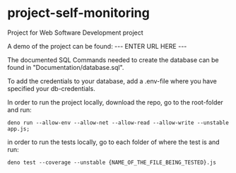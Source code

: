 # project-self-monitoring
Project for Web Software Development project

A demo of the project can be found: --- ENTER URL HERE ---

The documented SQL Commands needed to create the database can be found in "Documentation/database.sql".

To add the credentials to your database, add a .env-file where you have specified your db-credentials.

In order to run the project locally, download the repo, go to the root-folder and run:
```
deno run --allow-env --allow-net --allow-read --allow-write --unstable app.js;
```
in order to run the tests locally, go to each folder of where the test is and run:
```
deno test --coverage --unstable {NAME_OF_THE_FILE_BEING_TESTED}.js
```
